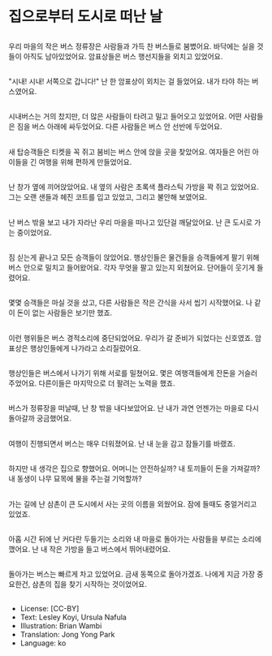 # 집으로부터 도시로 떠난 날

##
우리 마을의 작은 버스 정류장은 사람들과 가득 찬 버스들로 붐볐어요. 바닥에는 실을 것들이 아직도 남아있었어요. 암표상들은 버스 행선지들을 외치고 있었어요.

##
"시내! 시내! 서쪽으로 갑니다!" 난 한 암표상이 외치는 걸 들었어요. 내가 타야 하는 버스였어요.

##
시내버스는 거의 찼지만, 더 많은 사람들이 타려고 밀고 들어오고 있었어요. 어떤 사람들은 짐을 버스 아래에 싸두었어요. 다른 사람들은 버스 안 선반에 두었어요.

##
새 탑승객들은 티켓을 꼭 쥐고 붐비는 버스 안에 앉을 곳을 찾았어요. 여자들은 어린 아이들을 긴 여행을 위해 편하게 만들었어요.

##
난 창가 옆에 끼어앉았어요. 내 옆의 사람은 초록색 플라스틱 가방을 꽉 쥐고 있었어요. 그는 오랜 샌들과 헤진 코트를 입고 있었고, 그리고 불안해 보였어요.

##
난 버스 밖을 보고 내가 자라난 우리 마을을 떠나고 있단걸 깨달았어요. 난 큰 도시로 가는 중이었어요.

##
짐 싣는게 끝나고 모든 승객들이 앉았어요. 행상인들은 물건들을 승객들에게 팔기 위해 버스 안으로 밀치고 들어왔어요. 각자 무엇을 팔고 있는지 외쳤어요. 단어들이 웃기게 들렸어요.

##
몇몇 승객들은 마실 것을 샀고, 다른 사람들은 작은 간식을 사서 씹기 시작했어요. 나 같이 돈이 없는 사람들은 보기만 했죠.

##
이런 행위들은 버스 경적소리에 중단되었어요. 우리가 갈 준비가 되었다는 신호였죠. 암표상은 행상인들에게 나가라고 소리질렀어요.

##
행상인들은 버스에서 나가기 위해 서로를 밀쳤어요. 몇은 여행객들에게 잔돈을 거슬러 주었어요. 다른이들은 마지막으로 더 팔려는 노력을 했죠.

##
버스가 정류장을 떠날때, 난 창 밖을 내다보았어요. 난 내가 과연 언젠가는 마을로 다시 돌아갈까 궁금했어요.

##
여행이 진행되면서 버스는 매우 더워졌어요. 난 내 눈을 감고 잠들기를 바랬죠.

##
하지만 내 생각은 집으로 향했어요. 어머니는 안전하실까? 내 토끼들이 돈을 가져갈까? 내 동생이 나무 묘목에 물을 주는걸 기억할까?

##
가는 길에 난 삼촌이 큰 도시에서 사는 곳의 이름을 외웠어요. 잠에 들때도 중얼거리고 있었죠.

##
아홉 시간 뒤에 난 커다란 두들기는 소리와 내 마을로 돌아가는 사람들을 부르는 소리에 깼어요. 난 내 작은 가방을 들고 버스에서 뛰어내렸어요.

##
돌아가는 버스는 빠르게 차고 있었어요. 금새 동쪽으로 돌아가겠죠. 나에게 지금 가장 중요한건, 삼촌의 집을 찾기 시작하는 것이었어요.

##
* License: [CC-BY]
* Text: Lesley Koyi, Ursula Nafula
* Illustration: Brian Wambi
* Translation: Jong Yong Park
* Language: ko
